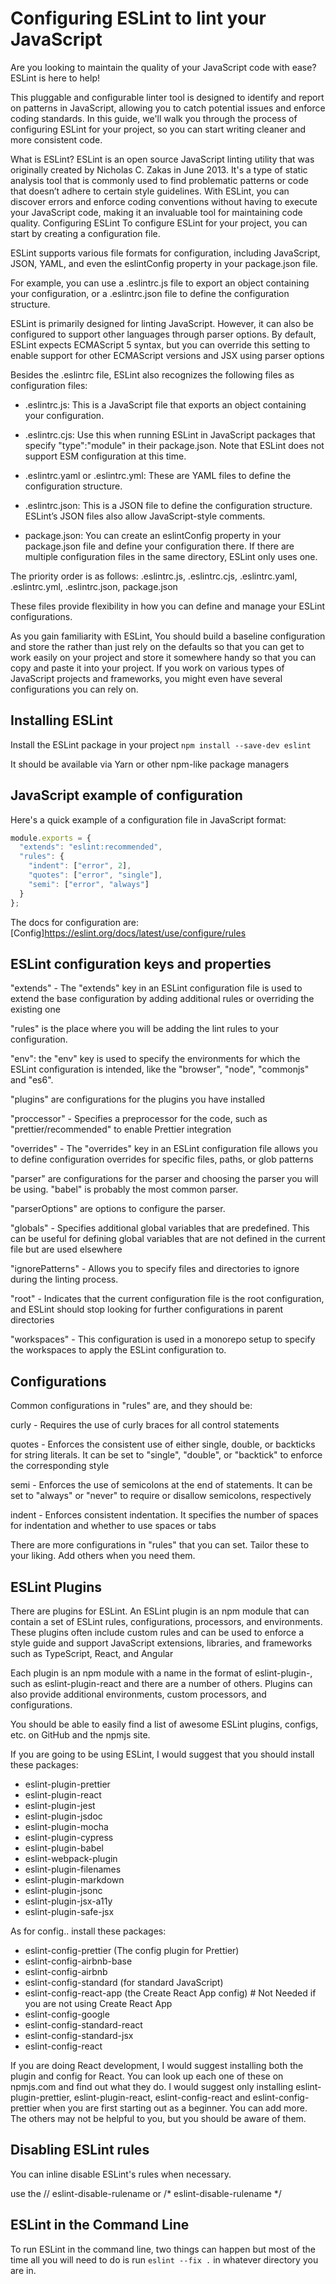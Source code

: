 # Configuring ESLint to lint your JavaScript

Are you looking to maintain the quality of your JavaScript code with ease? ESLint is here to help!

This pluggable and configurable linter tool is designed to identify and report on patterns in JavaScript,
allowing you to catch potential issues and enforce coding standards. In this guide, we'll walk you through
the process of configuring ESLint for your project, so you can start writing cleaner and more consistent code.

What is ESLint? ESLint is an open source JavaScript linting utility that was originally created by
Nicholas C. Zakas in June 2013. It's a type of static analysis tool that is commonly used to find
problematic patterns or code that doesn’t adhere to certain style guidelines. With ESLint, you can
discover errors and enforce coding conventions without having to execute your JavaScript code, making
it an invaluable tool for maintaining code quality. Configuring ESLint To configure ESLint for your
project, you can start by creating a configuration file.

ESLint supports various file formats for configuration, including JavaScript, JSON, YAML, and even the
eslintConfig property in your package.json file.

For example, you can use a .eslintrc.js file to export an object containing your configuration, or a
 .eslintrc.json file to define the configuration structure.

ESLint is primarily designed for linting JavaScript. However, it can also be configured to support other
languages through parser options. By default, ESLint expects ECMAScript 5 syntax, but you can override 
this setting to enable support for other ECMAScript versions and JSX using parser options

Besides the .eslintrc file, ESLint also recognizes the following files as configuration files:

- .eslintrc.js: This is a JavaScript file that exports an object containing your configuration.

- .eslintrc.cjs: Use this when running ESLint in JavaScript packages that specify "type":"module" in their package.json. Note that ESLint does not support ESM configuration at this time.

- .eslintrc.yaml or .eslintrc.yml: These are YAML files to define the configuration structure.

- .eslintrc.json: This is a JSON file to define the configuration structure. ESLint’s JSON files also allow JavaScript-style comments.

- package.json: You can create an eslintConfig property in your package.json file and define your configuration there. If there are multiple configuration files in the same directory, ESLint only uses one.

The priority order is as follows: .eslintrc.js, .eslintrc.cjs, .eslintrc.yaml, .eslintrc.yml, .eslintrc.json, package.json

These files provide flexibility in how you can define and manage your ESLint configurations.

As you gain familiarity with ESLint, You should build a baseline configuration and store the rather than just 
rely on the defaults so that you can get to work easily on your project and store it somewhere handy so that 
you can copy and paste it into your project.  If you work on various types of JavaScript projects and frameworks,
 you might even have several configurations you can rely on.

## Installing ESLint

Install the ESLint package in your project `npm install --save-dev eslint`

It should be available via Yarn or other npm-like package managers

## JavaScript example of configuration

Here's a quick example of a configuration file in JavaScript format:

```js
module.exports = {
  "extends": "eslint:recommended",
  "rules": {
    "indent": ["error", 2],
    "quotes": ["error", "single"],
    "semi": ["error", "always"]
  }
};
```

The docs for configuration are: [Config]<https://eslint.org/docs/latest/use/configure/rules>

## ESLint configuration keys and properties

"extends" - The "extends" key in an ESLint configuration file is used to extend the base configuration by adding additional rules or overriding the existing one

"rules" is the place where you will be adding the lint rules to your configuration.

"env": the "env" key is used to specify the environments for which the ESLint configuration is intended, like the "browser", "node", "commonjs" and "es6".

"plugins" are configurations for the plugins you have installed

"proccessor" - Specifies a preprocessor for the code, such as "prettier/recommended" to enable Prettier integration

"overrides" - The "overrides" key in an ESLint configuration file allows you to define configuration overrides for specific files, paths, or glob patterns

"parser" are configurations for the parser and choosing the parser you will be using.  "babel" is probably the most common parser.

"parserOptions" are options to configure the parser.

"globals" - Specifies additional global variables that are predefined. This can be useful for defining global variables that are not defined in the current file but are used elsewhere

"ignorePatterns" - Allows you to specify files and directories to ignore during the linting process.

"root" - Indicates that the current configuration file is the root configuration, and ESLint should stop looking for further configurations in parent directories

"workspaces" - This configuration is used in a monorepo setup to specify the workspaces to apply the ESLint configuration to.

## Configurations

Common configurations in "rules" are, and they should be:

curly - Requires the use of curly braces for all control statements

quotes - Enforces the consistent use of either single, double, or backticks for string literals. It can be set to "single", "double", or "backtick" to enforce the corresponding style

semi - Enforces the use of semicolons at the end of statements. It can be set to "always" or "never" to require or disallow semicolons, respectively

indent - Enforces consistent indentation. It specifies the number of spaces for indentation and whether to use spaces or tabs

There are more configurations in "rules" that you can set.  Tailor these to your liking.  Add others when you need them.

## ESLint Plugins

There are plugins for ESLint. An ESLint plugin is an npm module that can contain a set of ESLint rules, configurations, 
processors, and environments. These plugins often include custom rules and can be used to enforce a style guide and support 
JavaScript extensions, libraries, and frameworks such as TypeScript, React, and Angular

Each plugin is an npm module with a name in the format of eslint-plugin-<plugin-name>, such as eslint-plugin-react and there
 are a number of others. Plugins can also provide additional environments, custom processors, and configurations.

You should be able to easily find a list of awesome ESLint plugins, configs, etc. on GitHub and the npmjs site.

If you are going to be using ESLint, I would suggest that you should install these packages:

- eslint-plugin-prettier
- eslint-plugin-react
- eslint-plugin-jest
- eslint-plugin-jsdoc
- eslint-plugin-mocha
- eslint-plugin-cypress
- eslint-plugin-babel
- eslint-webpack-plugin
- eslint-plugin-filenames
- eslint-plugin-markdown
- eslint-plugin-jsonc
- eslint-plugin-jsx-a11y
- eslint-plugin-safe-jsx

As for config.. install these packages:

- eslint-config-prettier (The config plugin for Prettier)
- eslint-config-airbnb-base
- eslint-config-airbnb
- eslint-config-standard (for standard JavaScript)
- eslint-config-react-app (the Create React App config) # Not Needed if you are not using Create React App
- eslint-config-google
- eslint-config-standard-react
- eslint-config-standard-jsx
- eslint-config-react

If you are doing React development, I would suggest installing both the plugin and config for React.  You can look up each one of these on
npmjs.com and find out what they do.  I would suggest only installing eslint-plugin-prettier, eslint-plugin-react, eslint-config-react and eslint-config-prettier when you are first starting out as a beginner.  You can add more.  The others may not be helpful to you, but you should be aware of them.

## Disabling ESLint rules

You can inline disable ESLint's rules when necessary.

use the // eslint-disable-rulename or /* eslint-disable-rulename */

## ESLint in the Command Line

To run ESLint in the command line, two things can happen but most of the time all you will need to do is run `eslint --fix .` in whatever directory you are in.

